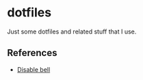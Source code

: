 # dotfiles

Just some dotfiles and related stuff that I use.

## References

- [Disable bell](https://stackoverflow.com/questions/36724209/disable-beep-of-linux-bash-on-windows-10)
